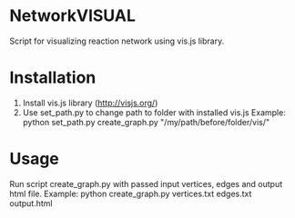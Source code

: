 # NetworkVISUAL
Script for visualizing reaction network using vis.js library.

# Installation
1. Install vis.js library (http://visjs.org/)
2. Use set_path.py to change path to folder with installed vis.js
   Example:
      python set_path.py create_graph.py "/my/path/before/folder/vis/"

# Usage
Run script create_graph.py with passed input vertices, edges and output html file.
Example:
    python create_graph.py vertices.txt edges.txt output.html
